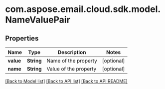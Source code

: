 
# com.aspose.email.cloud.sdk.model.NameValuePair

## Properties
Name | Type | Description | Notes
------------ | ------------- | ------------- | -------------
**value** | **String** | Name of the property  |  [optional]
**name** | **String** | Value of the property |  [optional]


[[Back to Model list]](README.md#documentation-for-models) [[Back to API list]](README.md#documentation-for-api-endpoints) [[Back to API README]](README.md)

